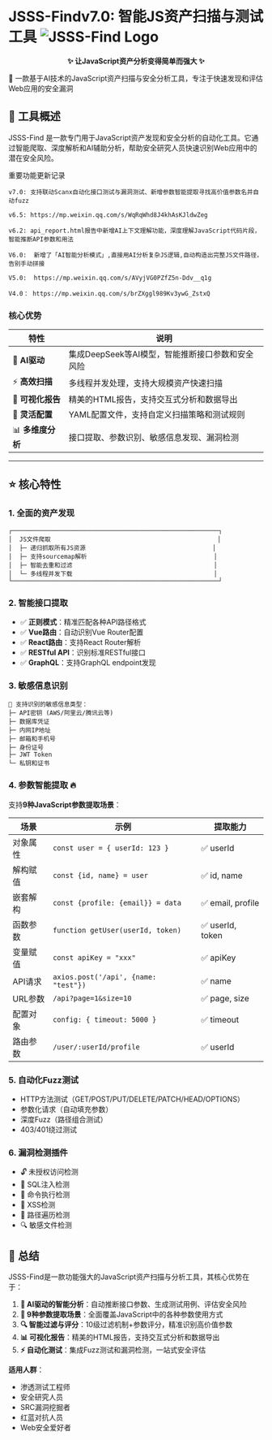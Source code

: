 # JSSS-Findv7.0: 智能JS资产扫描与测试工具 ![JSSS-Find Logo](https://img.shields.io/badge/Project-JSSS--Find-blue)
<p align="center">
  <strong>✨ 让JavaScript资产分析变得简单而强大 ✨</strong>
</p>
🚀 一款基于AI技术的JavaScript资产扫描与安全分析工具，专注于快速发现和评估Web应用的安全漏洞

## 🎯 工具概述
JSSS-Find 是一款专门用于JavaScript资产发现和安全分析的自动化工具。它通过智能爬取、深度解析和AI辅助分析，帮助安全研究人员快速识别Web应用中的潜在安全风险。

重要功能更新记录
```
v7.0: 支持联动Scanx自动化接口测试与漏洞测试、新增参数智能提取寻找高价值参数名并自动fuzz

v6.5: https://mp.weixin.qq.com/s/WqRqWhd8J4khAsKJldwZeg

v6.2: api_report.html报告中新增AI上下文理解功能，深度理解JavaScript代码片段，智能推断API参数和用法

V6.0:  新增了「AI智能分析模式」,直接用AI分析复杂JS逻辑,自动构造出完整JS文件路径，告别手动拼接

V5.0:  https://mp.weixin.qq.com/s/AVyjVG0PZfZ5n-Ddv__q1g

V4.0： https://mp.weixin.qq.com/s/brZXggl989Kv3ywG_ZstxQ

```

### 核心优势

| 特性             | 说明                                             |
| ---------------- | ------------------------------------------------ |
| 🤖 **AI驱动**     | 集成DeepSeek等AI模型，智能推断接口参数和安全风险 |
| ⚡ **高效扫描**   | 多线程并发处理，支持大规模资产快速扫描           |
| 🎨 **可视化报告** | 精美的HTML报告，支持交互式分析和数据导出         |
| 🔧 **灵活配置**   | YAML配置文件，支持自定义扫描策略和测试规则       |
| 📊 **多维度分析** | 接口提取、参数识别、敏感信息发现、漏洞检测       |

---

## ⭐ 核心特性

### 1. 全面的资产发现

```
┌─────────────────────────────────────────────────────────┐
│  JS文件爬取                                              │
│  ├─ 递归抓取所有JS资源                                   │
│  ├─ 支持sourcemap解析                                   │
│  ├─ 智能去重和过滤                                       │
│  └─ 多线程并发下载                                       │
└─────────────────────────────────────────────────────────┘
```

### 2. 智能接口提取

- ✅ **正则模式**：精准匹配各种API路径格式
- ✅ **Vue路由**：自动识别Vue Router配置
- ✅ **React路由**：支持React Router解析
- ✅ **RESTful API**：识别标准RESTful接口
- ✅ **GraphQL**：支持GraphQL endpoint发现

### 3. 敏感信息识别

```
📌 支持识别的敏感信息类型：
├─ API密钥 (AWS/阿里云/腾讯云等)
├─ 数据库凭证
├─ 内网IP地址
├─ 邮箱和手机号
├─ 身份证号
├─ JWT Token
└─ 私钥和证书
```

### 4. 参数智能提取 🔥

支持**9种JavaScript参数提取场景**：

| 场景     | 示例                                 | 提取能力         |
| -------- | ------------------------------------ | ---------------- |
| 对象属性 | `const user = { userId: 123 }`       | ✅ userId         |
| 解构赋值 | `const {id, name} = user`            | ✅ id, name       |
| 嵌套解构 | `const {profile: {email}} = data`    | ✅ email, profile |
| 函数参数 | `function getUser(userId, token)`    | ✅ userId, token  |
| 变量赋值 | `const apiKey = "xxx"`               | ✅ apiKey         |
| API请求  | `axios.post('/api', {name: "test"})` | ✅ name           |
| URL参数  | `/api?page=1&size=10`                | ✅ page, size     |
| 配置对象 | `config: { timeout: 5000 }`          | ✅ timeout        |
| 路由参数 | `/user/:userId/profile`              | ✅ userId         |

### 5. 自动化Fuzz测试

- HTTP方法测试（GET/POST/PUT/DELETE/PATCH/HEAD/OPTIONS）
- 参数化请求（自动填充参数）
- 深度Fuzz（路径组合测试）
- 403/401绕过测试

### 6. 漏洞检测插件

- 🔓 未授权访问检测
- 💉 SQL注入检测
- 🐚 命令执行检测
- 📜 XSS检测
- 📂 路径遍历检测
- 🔍 敏感文件检测

## 📝 总结

JSSS-Find是一款功能强大的JavaScript资产扫描与分析工具，其核心优势在于：

1. **🤖 AI驱动的智能分析**：自动推断接口参数、生成测试用例、评估安全风险
2. **🧩 9种参数提取场景**：全面覆盖JavaScript中的各种参数使用方式
3. **🔍 智能过滤与评分**：10级过滤机制+参数评分，精准识别高价值参数
4. **📊 可视化报告**：精美的HTML报告，支持交互式分析和数据导出
5. **⚡ 自动化测试**：集成Fuzz测试和漏洞检测，一站式安全评估

**适用人群**：

- 渗透测试工程师
- 安全研究人员
- SRC漏洞挖掘者
- 红蓝对抗人员
- Web安全爱好者
